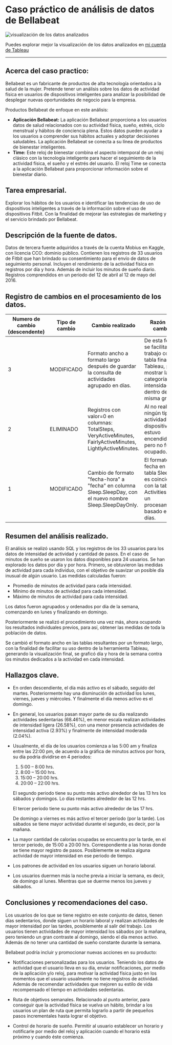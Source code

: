 # Caso práctico de análisis de datos de Bellabeat

![visualización de los datos analizados](https://github.com/LizStM/CasoPractico_DispositivoInteligente/assets/86332249/be2dfb90-8b0b-4bd9-9980-a5c0756a2940)

Puedes explorar mejor la visualización de los datos analizados en [mi cuenta de Tableau](https://public.tableau.com/app/profile/lizbeth.santiago/viz/Hbitosdeactividadpordiayhoras/Dashboard1)

***

## Acerca del caso practico:
Bellabeat es un fabricante de productos de alta tecnología orientados a la salud de la mujer. Pretende tener un análisis sobre los datos de actividad física en usuarios de dispositivos inteligentes para analizar la posibilidad de desplegar nuevas oportunidades de negocio para la empresa. 

Productos Bellabeat de enfoque en este análisis:
* __Aplicación Bellabeat:__ La aplicación Bellabeat proporciona a los usuarios datos de salud relacionados con su actividad física, sueño, estrés, ciclo menstrual y hábitos de conciencia plena. Estos datos pueden ayudar a los usuarios a comprender sus hábitos actuales y adoptar decisiones saludables. La aplicación Bellabeat se conecta a su línea de productos de bienestar inteligentes.
* __Time:__ Este reloj de bienestar combina el aspecto intemporal de un reloj clásico con la tecnología inteligente para hacer el seguimiento de la actividad física, el sueño y el estrés del usuario. El reloj Time se conecta a la aplicación Bellabeat para proporcionar información sobre el bienestar diario.

## Tarea empresarial.
Explorar los hábitos de los usuarios e identificar las tendencias de uso de dispositivos inteligentes a través de la información sobre el uso de dispositivos Fitbit. Con la finalidad de mejorar las estrategias de marketing y el servicio brindado por Bellabeat.

## Descripción de la fuente de datos.	
Datos de tercera fuente adquiridos a través de la cuenta Mobius en Kaggle, con licencia CCO: dominio público. Contienen los registros de 33 usuarios de Fitbit que han brindado su consentimiento para el envío de datos de seguimiento personal. Incluyen el rendimiento de la actividad física en registros por día y hora. Además de incluir los minutos de sueño diario. Registros comprendidos en un periodo del 12 de abril al 12 de mayo del 2016.

## Registro de cambios en el procesamiento de los datos.

| Numero de cambio (descendente) |   Tipo de cambio   |                                             Cambio realizado                                                 |                                                               Razón del cambio                                                                   |
| ------------------------------ | ------------------ | ------------------------------------------------------------------------------------------------------------ | ------------------------------------------------------------------------------------------------------------------------------------------------ |
|              3	               |    MODIFICADO	    |Formato ancho a formato largo después de guardar la consulta de actividades agrupado en días.	               |  De esta forma se facilita el trabajo con la tabla final en Tableau, para mostrar las categorías de intensidad dentro de la misma gráfica.       |
|              2                 |	  ELIMINADO	      |Registros con valor=0 en columnas: TotalSteps, VeryActiveMinutes, FairlyActiveMinutes, LightlyActiveMinutes.	 |  Al no realizar ningún tipo de actividad el dispositivo estuvo encendido, pero no fue ocupado.                                                   |
|              1	               |    MODIFICADO	    |Cambio de formato "fecha-hora" a "fecha" en columna Sleep.SleepDay, con el nuevo nombre Sleep.SleepDayOnly. 	 |  El formato de fecha en la tabla Sleep no es coincidente con la tabla Activities para un procesamiento basado en días.                           |


## Resumen del análisis realizado.
El análisis se realizó usando SQL y los registros de los 33 usuarios para los datos de intensidad de actividad y cantidad de pasos. En el caso de minutos de sueño se usaron los datos disponibles para 24 usuarios. Se han explorado los datos por día y por hora. Primero, se obtuvieron las medidas de actividad para cada individuo, con el objetivo de suavizar un posible día inusual de algún usuario. Las medidas calculadas fueron:

* Promedio de minutos de actividad para cada intensidad.
*	Mínimo de minutos de actividad para cada intensidad.
*	Máximo de minutos de actividad para cada intensidad.

Los datos fueron agrupados y ordenados por día de la semana, comenzando en lunes y finalizando en domingo.

Posteriormente se realizó el procedimiento una vez más, ahora ocupando los resultados individuales previos, para así, obtener las medidas de toda la población de datos.

Se cambió el formato ancho en las tablas resultantes por un formato largo, con la finalidad de facilitar su uso dentro de la herramienta Tableau, generando la visualización final, se graficó día y hora de la semana contra los minutos dedicados a la actividad en cada intensidad.

## Hallazgos clave.
*	En orden descendiente, el día más activo es el sábado, seguido del martes. Posteriormente hay una disminución de actividad los lunes, viernes, jueves y miércoles. Y finalmente el día menos activo es el domingo.
* En general, los usuarios pasan mayor parte de su día realizando actividades sedentarias (68.46%), en menor escala realizan actividades de intensidad ligera (26.58%), con una menor presencia actividades de intensidad activa (2.93%) y finalmente de intensidad moderada (2.04%).
* Usualmente, el día de los usuarios comienza a las 5:00 am y finaliza entre las 22:00 pm, de acuerdo a la gráfica de minutos activos por hora, su día podría dividirse en 4 periodos:
  1.	5:00 – 8:00 hrs.
  2.	8:00 – 15:00 hrs.
  3.	15:00 – 20:00 hrs.
  4.	20:00 – 22:00 hrs.
     
  El segundo periodo tiene su punto más activo alrededor de las 13 hrs los sábados y domingos. Lo días restantes alrededor de las 12 hrs.
  
  El tercer periodo tiene su punto más activo alrededor de las 17 hrs. 
  
  De domingo a viernes es más activo el tercer periodo (por la tarde). Los sábados se tiene mayor actividad durante el segundo, es decir, por la mañana.

*	La mayor cantidad de calorías ocupadas se encuentra por la tarde, en el tercer periodo, de 15:00 a 20:00 hrs. Correspondiente a las horas donde se tiene mayor registro de pasos. Posiblemente se realiza alguna actividad de mayor intensidad en ese periodo de tiempo.
*	Los patrones de actividad en los usuarios siguen un horario laboral.
*	Los usuarios duermen más la noche previa a iniciar la semana, es decir, de domingo al lunes. Mientras que se duerme menos los jueves y sábados.

## Conclusiones y recomendaciones del caso.
Los usuarios de los que se tiene registro en este conjunto de datos, tienen días sedentarios, donde siguen un horario laboral y realizan actividades de mayor intensidad por las tardes, posiblemente al salir del trabajo. Los usuarios tienen actividades de mayor intensidad los sábados por la mañana, pero teniendo un gran contraste al domingo, siendo el día menos activo. Además de no tener una cantidad de sueño constante durante la semana.

Bellabeat podría incluir y promocionar nuevas acciones en su producto:
*	Notificaciones personalizadas para los usuarios.
Teniendo los datos de actividad que el usuario lleva en su día, enviar notificaciones, por medio de la aplicación y/o reloj, para motivar la actividad física justo en los momentos que el usuario usualmente no tiene registros de actividad.  Además de recomendar actividades que mejoren su estilo de vida recompensado el tiempo en actividades sedentarias.

*	Ruta de objetivos semanales.
Relacionado al punto anterior, para conseguir que la actividad física se vuelva un hábito, brindar a los usuarios un plan de ruta que permita lograrlo a partir de pequeños pasos incrementales hasta lograr el objetivo.

*	Control de horario de sueño.
Permitir al usuario establecer un horario y notificarle por medio del reloj y aplicación cuando el horario está próximo y cuando éste comienza.

